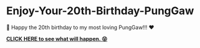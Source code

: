 # Enjoy-Your-20th-Birthday-PungGaw
🎂 Happy the 20th birthday to my most loving PungGaw!!! ❤️

[**CLICK HERE to see what will happen. 😝**](https://sprlau.github.io/Enjoy-Your-20th-Birthday-PungGaw/)


